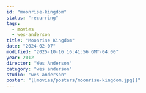 ```yaml
---
id: "moonrise-kingdom"
status: "recurring"
tags:
  - movies
  - wes-anderson
title: "Moonrise Kingdom"
date: "2024-02-07"
modified: "2025-10-16 16:41:56 GMT-04:00"
year: 2012
director: "Wes Anderson"
category: "wes anderson"
studio: "wes anderson"
poster: "[[movies/posters/moonrise-kingdom.jpg]]"
---
```

